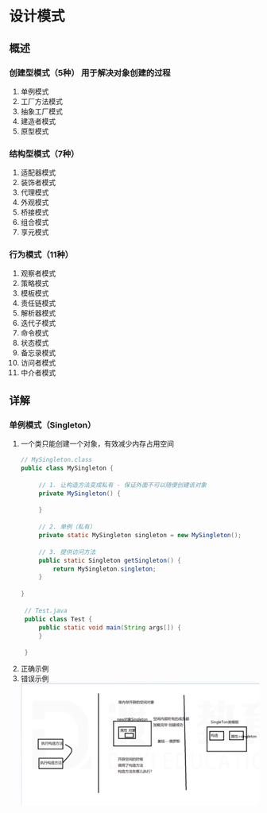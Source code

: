 # 设计模式
## 概述
### 创建型模式（5种）    用于解决对象创建的过程
1. 单例模式
2. 工厂方法模式
3. 抽象工厂模式
4. 建造者模式
5. 原型模式
### 结构型模式（7种）
1. 适配器模式
2. 装饰者模式
3. 代理模式
4. 外观模式
5. 桥接模式
6. 组合模式
7. 享元模式
### 行为模式（11种）
1. 观察者模式
2. 策略模式
3. 模板模式
4. 责任链模式
5. 解析器模式
6. 迭代子模式
7. 命令模式
8. 状态模式
9. 备忘录模式
10. 访问者模式
11. 中介者模式
## 详解
### 单例模式（Singleton）
1. 一个类只能创建一个对象，有效减少内存占用空间
   ```java
   // MySingleton.class
   public class MySingleton {
        
        // 1. 让构造方法变成私有 - 保证外面不可以随便创建该对象
        private MySingleton() {

        }

        // 2. 单例（私有）
        private static MySingleton singleton = new MySingleton();

        // 3. 提供访问方法
        public static Singleton getSingleton() {
            return MySingleton.singleton;
        }

   }

    // Test.java
    public class Test {
        public static void main(String args[]) {
        }

    }
   ```
2. 正确示例
3. 错误示例
   ![](images/12.png)